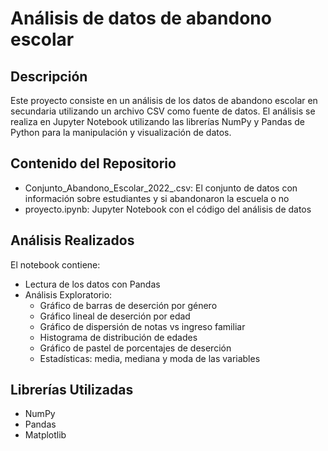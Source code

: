 # Análisis de datos de abandono escolar

## Descripción

Este proyecto consiste en un análisis de los datos de abandono escolar en secundaria utilizando un archivo CSV como fuente de datos. El análisis se realiza en Jupyter Notebook utilizando las librerías NumPy y Pandas de Python para la manipulación y visualización de datos. 

## Contenido del Repositorio

- Conjunto_Abandono_Escolar_2022_.csv: El conjunto de datos con información sobre estudiantes y si abandonaron la escuela o no
- proyecto.ipynb: Jupyter Notebook con el código del análisis de datos
  
## Análisis Realizados

El notebook contiene:

- Lectura de los datos con Pandas 
- Análisis Exploratorio:
    - Gráfico de barras de deserción por género
    - Gráfico lineal de deserción por edad
    - Gráfico de dispersión de notas vs ingreso familiar
    - Histograma de distribución de edades
    - Gráfico de pastel de porcentajes de deserción
    - Estadísticas: media, mediana y moda de las variables

## Librerías Utilizadas

- NumPy
- Pandas 
- Matplotlib
